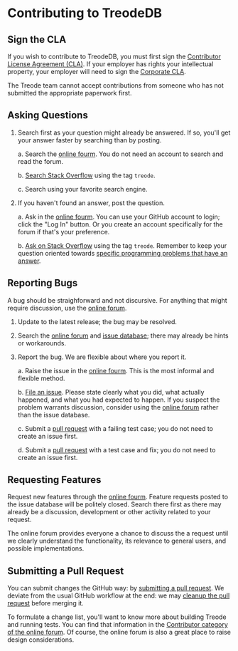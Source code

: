 # Contributing to TreodeDB

## Sign the CLA

If you wish to contribute to TreodeDB, you must first sign the [Contributor License Agreement (CLA)][cla-individual]. If your employer has rights your intellectual property, your employer will need to sign the [Corporate CLA][cla-corporate]. 

The Treode team cannot accept contributions from someone who has not submitted the appropriate paperwork first.


## Asking Questions

1. Search first as your question might already be answered. If so, you'll get your answer faster by searching than by posting.

    a. Search the [online fourm][online-forum]. You do not need an account to search and read the forum.
    
    b. [Search Stack Overflow][stackoverflow-read] using the tag `treode`.
    
    c. Search using your favorite search engine.

2. If you haven't found an answer, post the question.

    a. Ask in the [online fourm][online-forum]. You can use your GitHub account to login; click the "Log In" button. Or you create an account specifically for the forum if that's your preference.

    b. [Ask on Stack Overflow][stackoverflow-ask] using the tag `treode`. Remember to keep your question oriented towards [specific programming problems that have an answer][stackoverflow-howto].



## Reporting Bugs

A bug should be straighforward and not discursive.  For anything that might require discussion, use the [online forum][online-forum].

1. Update to the latest release; the bug may be resolved.

2. Search the [online forum][online-forum] and [issue database][issues]; there may already be hints or workarounds.

3. Report the bug. We are flexible about where you report it.

    a. Raise the issue in the [online fourm][online-forum]. This is the most informal and flexible method.
    
    b. [File an issue][new-issue]. Please state clearly what you did, what actually happened, and what you had expected to happen. If you suspect the problem warrants discussion, consider using the [online forum][online-forum] rather than the issue database.
    
    c. Submit a [pull request](#pull-request) with a failing test case; you do not need to create an issue first.
    
    d. Submit a [pull request](#pull-request) with a test case and fix; you do not need to create an issue first.



## Requesting Features

Request new features through the [online fourm][online-forum]. Feature requests posted to the issue database will be politely closed. Search there first as there may already be a discussion, development or other activity related to your request.

The online forum provides everyone a chance to discuss the a request until we clearly understand the functionality, its relevance to general users, and possible implementations.


## Submitting a Pull Request
<a name="pull-request"></a>

You can submit changes the GitHub way: by [submitting a pull request][using-pull-requests]. We deviate from the usual GitHub workflow at the end: we may [cleanup the pull request][merge-harmful] before merging it.

To formulate a change list, you'll want to know more about building Treode and running tests. You can find that information in the [Contributor category of the online forum][online-forum-contributor]. Of course, the online forum is also a great place to raise design considerations.



[cla-individual]: https://treode.github.io/store/cla-individual.html

[cla-corporate]: https://treode.github.io/store/cla-corporate.html

[issues]: https://github.com/Treode/store/issues "Issues"

[online-forum]: https://forum.treode.com "Online Forum for Users and Developers of Treode"

[online-forum-contributor]: https://forum.treode.com/category/contributor "Contributor Topics in the Online Forum"

[merge-harmful]: http://blog.spreedly.com/2014/06/24/merge-pull-request-considered-harmful "&rquo;Merge pull request&lquo; Considered Harmful"

[new-issue]: https://github.com/Treode/store/issues/new "Create a New Issue"

[stackoverflow]: http://stackoverflow.com "Stack Overflow"

[stackoverflow-ask]: http://stackoverflow.com/questions/ask?tags=treode "Post a question on Stack Overflow tagged with treode"

[stackoverflow-howto]: http://stackoverflow.com/help/how-to-ask "How do I ask a good question?"

[stackoverflow-read]: http://stackoverflow.com/questions/tagged/treode "Read questions on Stack Overflow tagged with treode"

[using-pull-requests]: https://help.github.com/articles/using-pull-requests "Using Pull Requests"
